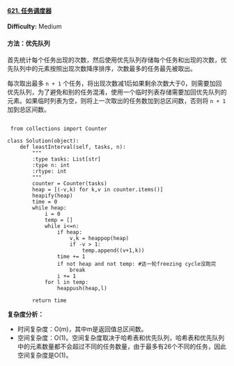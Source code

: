 #### [621. 任务调度器](https://leetcode-cn.com/problems/task-scheduler/)

**Difficulty:** Medium

#### 方法：优先队列

首先统计每个任务出现的次数，然后使用优先队列存储每个任务和出现的次数，优先队列中的元素按照出现次数降序排序，次数最多的任务最先被取出。

每次取出最多 `n + 1` 个任务，将出现次数减1后如果剩余次数大于0，则需要加回优先队列，为了避免和别的任务混淆，使用一个临时列表存储需要加回优先队列的元素。如果临时列表为空，则将上一次取出的任务数加到总区间数，否则将 `n + 1` 加到总区间数。

```

 from collections import Counter

class Solution(object):
    def leastInterval(self, tasks, n):
        """
        :type tasks: List[str]
        :type n: int
        :rtype: int
        """
        counter = Counter(tasks)
        heap = [(-v,k) for k,v in counter.items()]
        heapify(heap)
        time = 0
        while heap:
            i = 0
            temp = []
            while i<=n:
                if heap:
                    v,k = heappop(heap)
                    if -v > 1:
                        temp.append((v+1,k))
                time += 1
                if not heap and not temp: #这一轮freezing cycle没跑完
                    break
                i += 1
            for l in temp:
                heappush(heap,l)
        
        return time

```

**复杂度分析：**

- 时间复杂度：O(m)，其中m是返回值总区间数。
- 空间复杂度：O(1)。空间复杂度取决于哈希表和优先队列，哈希表和优先队列中的元素数量都不会超过不同的任务数量，由于最多有26个不同的任务，因此空间复杂度是O(1)。
